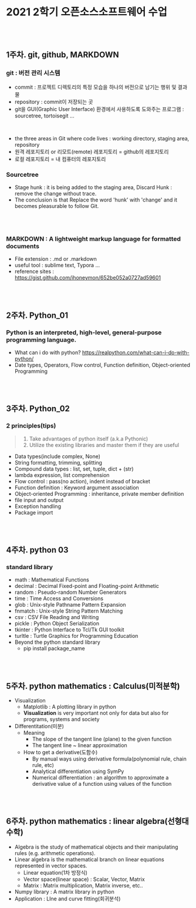 # 2021 2학기 오픈소스소프트웨어 수업 


<br><br>

## 1주차. git, github, MARKDOWN
### git : 버전 관리 시스템
* commit : 프로젝트 디렉토리의 특정 모습을 하나의 버전으로 남기는 행위 및 결과물
* repository : commit이 저장되는 곳
* git을 GUI(Graphic User Interface) 환경에서 사용하도록 도와주는 프로그램 : sourcetree, tortoisegit ...  

<br>

* the three areas in Git where code lives : working directory, staging area, repository
* 원격 레포지토리 or 리모트(remote) 레포지토리 = github의 레포지토리 
* 로컬 레포지토리 = 내 컴퓨터의 레포지토리 

### Sourcetree
* Stage hunk : it is being added to the staging area, Discard Hunk : remove the change without trace.  
* The conclusion is that Replace the word 'hunk' with 'change' and it becomes pleasurable to follow Git.


<br><br>

### MARKDOWN : A lightweight markup language for formatted documents
* File extension : .md or .markdown
* useful tool : sublime text, Typora ... 
* reference sites : <https://gist.github.com/ihoneymon/652be052a0727ad59601>

<br><br>

## 2주차. Python_01
### Python is an interpreted, high-level, general-purpose programming language.
* What can i do with python? <https://realpython.com/what-can-i-do-with-python/>
* Date types, Operators, Flow control, Function definition, Object-oriented Programming


<br><br>

## 3주차. Python_02
### 2 principles(tips)
> 1. Take advantages of python itself (a.k.a Pythonic)
> 2. Utilize the existing libraries and master them if they are useful  

* Data types(include complex, None) 
* String formatting, trimming, splitting
* Compound data types : list, set, tuple, dict  + (str)
* lambda expression, list comprehension
* Flow control : pass(no action), indent instead of bracket
* Function definition : Keyword argument association
* Object-oriented Programming : inheritance, private member definition
* file input and output
* Exception handling
* Package import

<br><br>
## 4주차. python 03
### standard library
* math : Mathematical Functions
* decimal : Decimal Fixed-point and Floating-point Arithmetic
* random : Pseudo-random Number Generators
* time : Time Access and Conversions
* glob : Unix-style Pathname Pattern Expansion
* fnmatch : Unix-style String Pattern Matching
* csv : CSV File Reading and Writing
* pickle : Python Object Serialization
* tkinter : Python Interface to Tcl/Tk GUI toolkit
* turltle : Turtle Graphics for Programming Education
* Beyond the python standard library
  * pip install package_name

<br><br>
## 5주차. python mathematics : Calculus(미적분학)
* Visualization
   * Matplotlib : A plotting library in python
   * <b>Visualization</b> is very important not only for data but also for programs, systems and society
* Differentitation(미분)
   * Meaning
     * The slope of the tangent line (plane) to the given function
     * The tangent line ~ linear approximation
   * How to get a derivative(도함수)
     * By manual ways using derivative formula(polynomial rule, chain rule, etc)
     * Analytical differentiation using SymPy
     * Numerical differentiation : an algorithm to approximate a derivative value of a function using values of the function

<br><br>
## 6주차. python mathematics : linear algebra(선형대수학)
* Algebra is the study of mathematical objects and their manipulating rules (e.g. arithmetic operations).
* Linear algebra is the mathematical branch on linear equations represented in vector spaces.
   * Linear equation(1차 방정식)
   * Vector space(linear space) : Scalar, Vector, Matrix
   * Matrix : Matrix multiplication, Matrix inverse, etc..
* Numpy library : A matrix library in python 
* Application : LIne and curve fitting(회귀분석)
